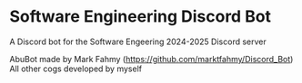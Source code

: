 # Software Engineering Discord Bot
 A Discord bot for the Software Engeering 2024-2025 Discord server

AbuBot made by Mark Fahmy (https://github.com/marktfahmy/Discord_Bot)
All other cogs developed by myself
